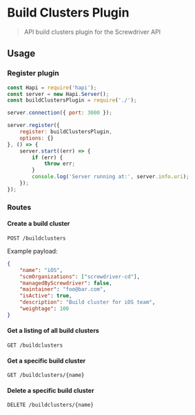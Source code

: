 # Build Clusters Plugin
> API build clusters plugin for the Screwdriver API

## Usage

### Register plugin

```javascript
const Hapi = require('hapi');
const server = new Hapi.Server();
const buildClustersPlugin = require('./');

server.connection({ port: 3000 });

server.register({
    register: buildClustersPlugin,
    options: {}
}, () => {
    server.start((err) => {
        if (err) {
            throw err;
        }
        console.log('Server running at:', server.info.uri);
    });
});
```

### Routes

#### Create a build cluster

`POST /buildclusters`

Example payload:
```json
{
    "name": "iOS",
    "scmOrganizations": ["screwdriver-cd"],
    "managedByScrewdriver": false,
    "maintainer": "foo@bar.com",
    "isActive": true,
    "description": "Build cluster for iOS team",
    "weightage": 100
}
```

#### Get a listing of all build clusters

`GET /buildclusters`

#### Get a specific build cluster

`GET /buildclusters/{name}`

#### Delete a specific build cluster

`DELETE /buildclusters/{name}`
